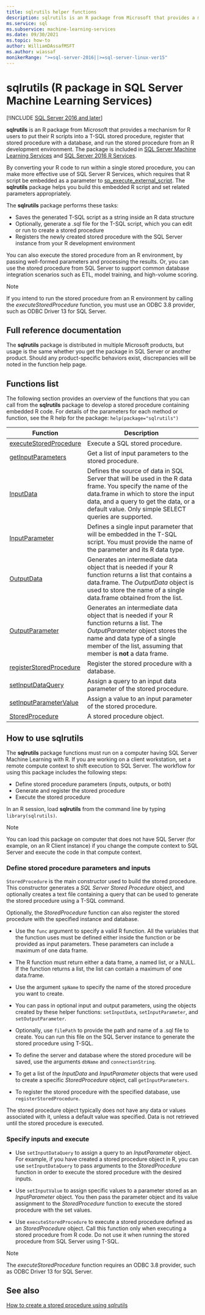 ```yaml
---
title: sqlrutils helper functions
description: sqlrutils is an R package from Microsoft that provides a mechanism for R users to put their R scripts into a T-SQL stored procedure, register that stored procedure with a database, and run the stored procedure from an R development environment. The package is included in SQL Server Machine Learning Services and SQL Server 2016 R Services.
ms.service: sql
ms.subservice: machine-learning-services
ms.date: 09/30/2021
ms.topic: how-to
author: WilliamDAssafMSFT
ms.author: wiassaf
monikerRange: ">=sql-server-2016||>=sql-server-linux-ver15"
---
```

# sqlrutils (R package in SQL Server Machine Learning Services)
[!INCLUDE [SQL Server 2016 and later](../../includes/applies-to-version/sqlserver2016.md)]

**sqlrutils** is an R package from Microsoft that provides a mechanism for R users to put their R scripts into a T-SQL stored procedure, register that stored procedure with a database, and run the stored procedure from an R development environment. The package is included in [SQL Server Machine Learning Services](../sql-server-machine-learning-services.md) and [SQL Server 2016 R Services](sql-server-r-services.md).

By converting your R code to run within a single stored procedure, you can make more effective use of SQL Server R Services, which requires that R script be embedded as a parameter to [sp_execute_external_script](../../relational-databases/system-stored-procedures/sp-execute-external-script-transact-sql.md). The **sqlrutils** package helps you build this embedded R script and set related parameters appropriately.

The **sqlrutils** package performs these tasks:

- Saves the generated T-SQL script as a string inside an R data structure
- Optionally, generate a .sql file for the T-SQL script, which you can edit or run to create a stored procedure
- Registers the newly created stored procedure with the SQL Server instance from your R development environment

You can also execute the stored procedure from an R environment, by passing well-formed parameters and processing the results. Or, you can use the stored procedure from SQL Server to support common database integration scenarios such as ETL, model training, and high-volume scoring.

> [!NOTE]
> If you intend to run the stored procedure from an R environment by calling the *executeStoredProcedure* function, you must use an ODBC 3.8 provider, such as ODBC Driver 13 for SQL Server.  
  
## Full reference documentation

The **sqlrutils** package is distributed in multiple Microsoft products, but usage is the same whether you get the package in SQL Server or another product. Should any product-specific behaviors exist, discrepancies will be noted in the function help page.

## Functions list

The following section provides an overview of the functions that you can call from the **sqlrutils** package to develop a stored procedure containing embedded R code. For details of the parameters for each method or function, see the R help for the package: `help(package="sqlrutils")`

|Function | Description |
|------|-------------|
|[executeStoredProcedure](reference/sqlrutils/executestoredprocedure.md)| Execute a SQL stored procedure.|
|[getInputParameters](reference/sqlrutils/getinputparameters.md)| Get a list of input parameters to the stored procedure.| 
|[InputData](reference/sqlrutils/inputdata.md)| Defines the source of data in SQL Server that will be used in the R data frame. You specify the name of the data.frame in which to store the input data, and a query to get the data, or a default value. Only simple SELECT queries are supported. | 
|[InputParameter](reference/sqlrutils/inputparameter.md)| Defines a single input parameter that will be embedded in the T-SQL script. You must provide the name of the parameter and its R data type.| 
|[OutputData](reference/sqlrutils/outputdata.md)| Generates an intermediate data object that is needed if your R function returns a list that contains a data.frame. The *OutputData* object is used to store the name of a single data.frame obtained from the list.| 
|[OutputParameter](reference/sqlrutils/outputparameter.md) | Generates an intermediate data object that is needed if your R function returns a list. The *OutputParameter* object stores the name and data type of a single member of the list, assuming that member is **not** a data frame. |
|[registerStoredProcedure](reference/sqlrutils/registerstoredprocedure.md) | Register the stored procedure with a database.|
|[setInputDataQuery](reference/sqlrutils/setinputdataquery.md)| Assign a query to an input data parameter of the stored procedure.| 
|[setInputParameterValue](reference/sqlrutils/setinputparametervalue.md)| Assign a value to an input parameter of the stored procedure.| 
|[StoredProcedure](reference/sqlrutils/storedprocedure.md)| A stored procedure object.|


## How to use sqlrutils

The **sqlrutils** package functions must run on a computer having SQL Server Machine Learning with R. If you are working on a client workstation, set a remote compute context to shift execution to SQL Server. The workflow for using this package includes the following steps:

+ Define stored procedure parameters (inputs, outputs, or both) 
+ Generate and register the stored procedure    
+ Execute the stored procedure  

In an R session, load **sqlrutils** from the command line by typing `library(sqlrutils)`.

> [!Note]
> You can load this package on computer that does not have SQL Server (for example, on an R Client instance) if you change the compute context to SQL Server and execute the code in that compute context.


### Define stored procedure parameters and inputs

`StoredProcedure` is the main constructor used to build the stored procedure. This constructor generates a *SQL Server Stored Procedure* object, and optionally creates a text file containing a query that can be used to generate the stored procedure using a T-SQL command. 

Optionally, the *StoredProcedure* function can also register the stored procedure with the specified instance and database.

+ Use the `func` argument to specify a valid R function. All the variables that the function uses must be defined either inside the function or be provided as input parameters. These parameters can include a maximum of one data frame.

+ The R function must return either a data frame, a named list, or a NULL. If the function returns a list, the list can contain a maximum of one data.frame.

+ Use the argument `spName` to specify the name of the stored procedure you want to create.

+ You can pass in optional input and output parameters, using the objects created by these helper functions: `setInputData`, `setInputParameter`, and `setOutputParameter`.

+  Optionally, use `filePath` to provide the path and name of a .sql file to create. You can run this file on the SQL Server instance to generate the stored procedure using T-SQL.

+ To define the server and database where the stored procedure will be saved, use the arguments `dbName` and  `connectionString`.

+ To get a list of the *InputData* and *InputParameter* objects that were used to create a specific *StoredProcedure* object, call `getInputParameters`. 

+ To register the stored procedure with the specified database, use `registerStoredProcedure`.

The stored procedure object typically does not have any data or values associated with it, unless a default value was specified. Data is not retrieved until the stored procedure is executed. 

### Specify inputs and execute

+ Use `setInputDataQuery` to assign a query to an *InputParameter* object. For example, if you have created a stored procedure object in R, you can use `setInputDataQuery` to pass arguments to the *StoredProcedure* function in order to execute the stored procedure with the desired inputs.

+ Use `setInputValue` to assign specific values to a parameter stored as an *InputParameter* object. You then pass the parameter object and its value assignment to the *StoredProcedure* function to execute the stored procedure with the set values.

+ Use `executeStoredProcedure` to execute a stored procedure defined as an *StoredProcedure* object. Call this function only when executing a stored procedure from R code. Do not use it when running the stored procedure from SQL Server using T-SQL.

> [!NOTE]
> The *executeStoredProcedure* function requires an ODBC 3.8 provider, such as ODBC Driver 13 for SQL Server.  

## See also

[How to create a stored procedure using sqlrutils](reference/sqlrutils/how-to-create-stored-procedure-from-r.md)
